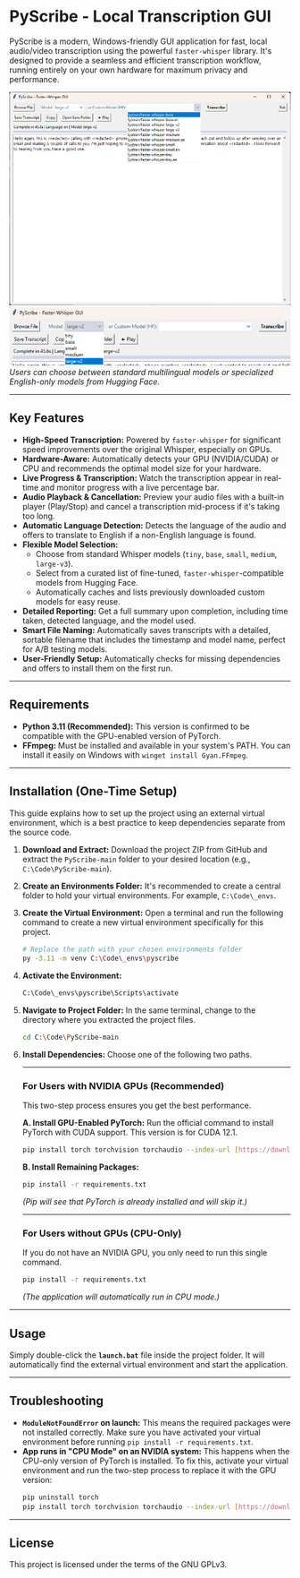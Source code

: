 # PyScribe - Local Transcription GUI

PyScribe is a modern, Windows-friendly GUI application for fast, local audio/video transcription using the powerful `faster-whisper` library. It's designed to provide a seamless and efficient transcription workflow, running entirely on your own hardware for maximum privacy and performance.

![PyScribe Main Interface](./images/2025-08-11_09-36-47.png)
![Standard Model Selection](./images/2025-08-11_09-37-06.png)
*Users can choose between standard multilingual models or specialized English-only models from Hugging Face.*

---

## Key Features

- **High-Speed Transcription:** Powered by `faster-whisper` for significant speed improvements over the original Whisper, especially on GPUs.
- **Hardware-Aware:** Automatically detects your GPU (NVIDIA/CUDA) or CPU and recommends the optimal model size for your hardware.
- **Live Progress & Transcription:** Watch the transcription appear in real-time and monitor progress with a live percentage bar.
- **Audio Playback & Cancellation:** Preview your audio files with a built-in player (Play/Stop) and cancel a transcription mid-process if it's taking too long.
- **Automatic Language Detection:** Detects the language of the audio and offers to translate to English if a non-English language is found.
- **Flexible Model Selection:**
    - Choose from standard Whisper models (`tiny`, `base`, `small`, `medium`, `large-v3`).
    - Select from a curated list of fine-tuned, `faster-whisper`-compatible models from Hugging Face.
    - Automatically caches and lists previously downloaded custom models for easy reuse.
- **Detailed Reporting:** Get a full summary upon completion, including time taken, detected language, and the model used.
- **Smart File Naming:** Automatically saves transcripts with a detailed, sortable filename that includes the timestamp and model name, perfect for A/B testing models.
- **User-Friendly Setup:** Automatically checks for missing dependencies and offers to install them on the first run.

---

## Requirements

- **Python 3.11 (Recommended):** This version is confirmed to be compatible with the GPU-enabled version of PyTorch.
- **FFmpeg:** Must be installed and available in your system's PATH. You can install it easily on Windows with `winget install Gyan.FFmpeg`.

---

## Installation (One-Time Setup)

This guide explains how to set up the project using an external virtual environment, which is a best practice to keep dependencies separate from the source code.

1.  **Download and Extract:** Download the project ZIP from GitHub and extract the `PyScribe-main` folder to your desired location (e.g., `C:\Code\PyScribe-main`).

2.  **Create an Environments Folder:** It's recommended to create a central folder to hold your virtual environments. For example, `C:\Code\_envs`.

3.  **Create the Virtual Environment:** Open a terminal and run the following command to create a new virtual environment specifically for this project.
    ```bash
    # Replace the path with your chosen environments folder
    py -3.11 -m venv C:\Code\_envs\pyscribe
    ```

4.  **Activate the Environment:**
    ```bash
    C:\Code\_envs\pyscribe\Scripts\activate
    ```

5.  **Navigate to Project Folder:** In the same terminal, change to the directory where you extracted the project files.
    ```bash
    cd C:\Code\PyScribe-main
    ```

6.  **Install Dependencies:** Choose one of the following two paths.

    ---
    ### For Users with NVIDIA GPUs (Recommended)

    This two-step process ensures you get the best performance.

    **A. Install GPU-Enabled PyTorch:** Run the official command to install PyTorch with CUDA support. This version is for CUDA 12.1.
    ```bash
    pip install torch torchvision torchaudio --index-url [https://download.pytorch.org/whl/cu121](https://download.pytorch.org/whl/cu121)
    ```

    **B. Install Remaining Packages:**
    ```bash
    pip install -r requirements.txt
    ```
    *(Pip will see that PyTorch is already installed and will skip it.)*

    ---
    ### For Users without GPUs (CPU-Only)

    If you do not have an NVIDIA GPU, you only need to run this single command.
    ```bash
    pip install -r requirements.txt
    ```
    *(The application will automatically run in CPU mode.)*

---

## Usage

Simply double-click the **`launch.bat`** file inside the project folder. It will automatically find the external virtual environment and start the application.

---

## Troubleshooting

-   **`ModuleNotFoundError` on launch:** This means the required packages were not installed correctly. Make sure you have activated your virtual environment before running `pip install -r requirements.txt`.
-   **App runs in "CPU Mode" on an NVIDIA system:** This happens when the CPU-only version of PyTorch is installed. To fix this, activate your virtual environment and run the two-step process to replace it with the GPU version:
    ```bash
    pip uninstall torch
    pip install torch torchvision torchaudio --index-url [https://download.pytorch.org/whl/cu121](https://download.pytorch.org/whl/cu121)
    ```

---

## License

This project is licensed under the terms of the GNU GPLv3.
